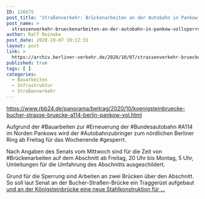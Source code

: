 ```yaml
---
ID: 126675
post_title: 'Straßenverkehr: Brückenarbeiten an der Autobahn in Pankow Vollsperrung der A114 am Wochenende, aus rbb24.de'
post_name: >
  strassenverkehr-brueckenarbeiten-an-der-autobahn-in-pankow-vollsperrung-der-a114-am-wochenende-aus-rbb24-de
author: Ralf Reineke
post_date: 2020-10-07 19:12:31
layout: post
link: >
  https://archiv.berliner-verkehr.de/2020/10/07/strassenverkehr-brueckenarbeiten-an-der-autobahn-in-pankow-vollsperrung-der-a114-am-wochenende-aus-rbb24-de/
published: true
tags: [ ]
categories:
  - Bauarbeiten
  - Infrastruktur
  - Straßenverkehr
---
```

https://www.rbb24.de/panorama/beitrag/2020/10/koenigsteinbruecke-bucher-strasse-bruecke-a114-berlin-pankow-vol.html

Aufgrund der #Bauarbeiten zur #Erneuerung der #Bundesautobahn #A114 im Norden Pankows wird der #Autobahnzubringer zum nördlichen Berliner Ring ab Freitag für das Wochenende #gesperrt.

Nach Angaben des Senats vom Mittwoch sind für die Zeit von #Brückenarbeiten auf dem Abschnitt ab Freitag, 20 Uhr bis Montag, 5 Uhr, Umleitungen für die Umfahrung des Abschnitts ausgeschildert.

Grund für die Sperrung sind Arbeiten an zwei Brücken über den Abschnitt. So soll laut Senat an der Bucher-Straßen-Brücke ein Traggerüst aufgebaut <a href="https://www.rbb24.de/panorama/beitrag/2020/10/koenigsteinbruecke-bucher-strasse-bruecke-a114-berlin-pankow-vol.html">und an der Königsteinbrücke eine neue Stahlkonstruktion für ...</a>